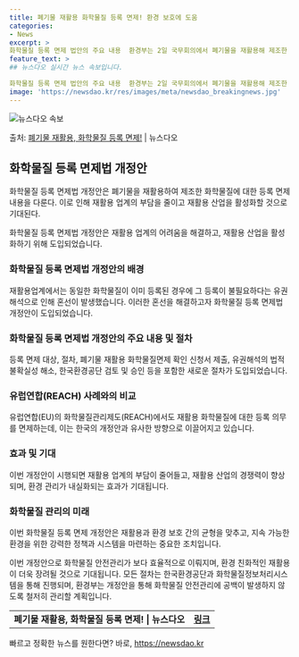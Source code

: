 ```yaml
---
title: 폐기물 재활용 화학물질 등록 면제! 환경 보호에 도움
categories:
- News
excerpt: >
화학물질 등록 면제 법안의 주요 내용  환경부는 2일 국무회의에서 폐기물을 재활용해 제조한 화학물질에 대한 …
feature_text: >
## 뉴스다오 실시간 뉴스 속보입니다.

화학물질 등록 면제 법안의 주요 내용  환경부는 2일 국무회의에서 폐기물을 재활용해 제조한 화학물질에 대한 …
image: 'https://newsdao.kr/res/images/meta/newsdao_breakingnews.jpg'
---
```


![뉴스다오 속보](https://newsdao.kr/res/images/meta/newsdao_breakingnews.jpg)

<p>출처: <a href="https://newsdao.kr/4556" rel="dofollow">폐기물 재활용, 화학물질 등록 면제!</a> | 뉴스다오</p>

<h2 data-ke-size="size26">화학물질 등록 면제법 개정안</h2>
화학물질 등록 면제법 개정안은 폐기물을 재활용하여 제조한 화학물질에 대한 등록 면제 내용을 다룬다. 이로 인해 재활용 업계의 부담을 줄이고 재활용 산업을 활성화할 것으로 기대된다.

<p data-ke-size="size16">화학물질 등록 면제법 개정안은 재활용 업계의 어려움을 해결하고, 재활용 산업을 활성화하기 위해 도입되었습니다.</p>

<h3><b>화학물질 등록 면제법 개정안의 배경</b></h3>
재활용업계에서는 동일한 화학물질이 이미 등록된 경우에 그 등록이 불필요하다는 유권해석으로 인해 혼선이 발생했습니다. 이러한 혼선을 해결하고자 화학물질 등록 면제법 개정안이 도입되었습니다.

<h3><b>화학물질 등록 면제법 개정안의 주요 내용 및 절차</b></h3>
등록 면제 대상, 절차, 폐기물 재활용 화학물질면제 확인 신청서 제출, 유권해석의 법적 불확실성 해소, 한국환경공단 검토 및 승인 등을 포함한 새로운 절차가 도입되었습니다.

<h3><b>유럽연합(REACH) 사례와의 비교</b></h3>
유럽연합(EU)의 화학물질관리제도(REACH)에서도 재활용 화학물질에 대한 등록 의무를 면제하는데, 이는 한국의 개정안과 유사한 방향으로 이끌어지고 있습니다.

<h3><b>효과 및 기대</b></h3>
이번 개정안이 시행되면 재활용 업계의 부담이 줄어들고, 재활용 산업의 경쟁력이 향상되며, 환경 관리가 내실화되는 효과가 기대됩니다.

<h3><b>화학물질 관리의 미래</b></h3>
이번 화학물질 등록 면제 개정안은 재활용과 환경 보호 간의 균형을 맞추고, 지속 가능한 환경을 위한 강력한 정책과 시스템을 마련하는 중요한 조치입니다.

이번 개정안으로 화학물질 안전관리가 보다 효율적으로 이뤄지며, 환경 친화적인 재활용이 더욱 장려될 것으로 기대됩니다. 모든 절차는 한국환경공단과 화학물질정보처리시스템을 통해 진행되며, 환경부는 개정안을 통해 화학물질 안전관리에 공백이 발생하지 않도록 철저히 관리할 계획입니다.

<p data-ke-size="size16"></p>

<table>
  <tbody>
    <tr>
      <td style="text-align: center; height: 17px;"><b>폐기물 재활용, 화학물질 등록 면제! | 뉴스다오</b></td>
      <td style="text-align: center; height: 17px;"><b><a href="https://newsdao.kr/4556">링크</a></b></td>
    </tr>
  </tbody>
</table> 

빠르고 정확한 뉴스를 원한다면? 바로, <a href="https://newsdao.kr" rel="dofollow">https://newsdao.kr</a>


    
